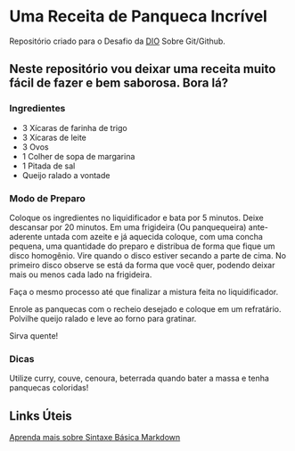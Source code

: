 # Uma Receita de Panqueca Incrível
Repositório criado para o Desafio da [DIO](https://www.dio.me) Sobre Git/Github. 

## Neste repositório vou deixar uma receita muito fácil de fazer e bem saborosa. Bora lá?

### Ingredientes
 - 3 Xícaras de farinha de trigo
 - 3 Xícaras de leite
 - 3 Ovos
 - 1 Colher de sopa de margarina
 - 1 Pitada de sal
 - Queijo ralado a vontade

 ### Modo de Preparo
Coloque os ingredientes no liquidificador e bata por 5 minutos. Deixe descansar por 20 minutos.
Em uma frigideira (Ou panquequeira) ante-aderente untada com azeite e já aquecida coloque, com uma concha pequena, uma quantidade do preparo e distribua de forma que fique um disco homogênio. Vire quando o disco estiver secando a parte de cima. No primeiro disco observe se está da forma que você quer, podendo deixar mais ou menos cada lado na frigideira.

Faça o mesmo processo até que finalizar a mistura feita no liquidificador.

Enrole as panquecas com o recheio desejado e coloque em um refratário. Polvilhe queijo ralado e leve ao forno para gratinar. 

Sirva quente!

### Dicas
Utilize curry, couve, cenoura, beterrada quando bater a massa e tenha panquecas coloridas!


## Links Úteis
[ Aprenda mais sobre Sintaxe Básica Markdown](https://www.markdownguide.org/basic-syntax/)
